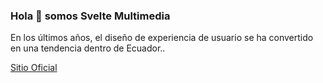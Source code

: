 ### Hola 👋 somos **Svelte Multimedia**
En los últimos años, el diseño de experiencia de usuario se ha convertido en una tendencia dentro de Ecuador..

[Sitio Oficial](https://jslinec.github.io)
